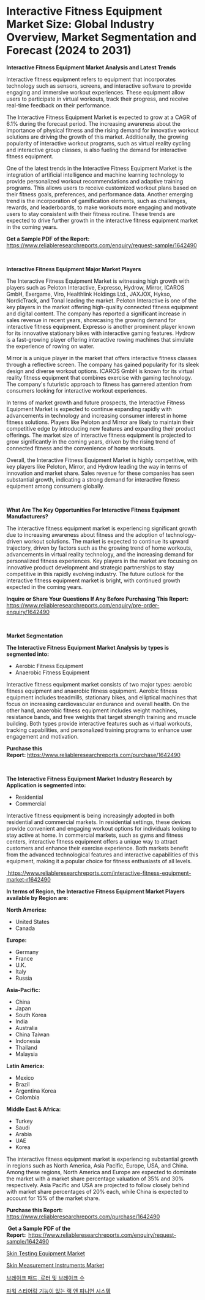 <p><h1>Interactive Fitness Equipment Market Size: Global Industry Overview, Market Segmentation and Forecast (2024 to 2031)</h1></p><p><strong>Interactive Fitness Equipment Market Analysis and Latest Trends</strong></p>
<p><p>Interactive fitness equipment refers to equipment that incorporates technology such as sensors, screens, and interactive software to provide engaging and immersive workout experiences. These equipment allow users to participate in virtual workouts, track their progress, and receive real-time feedback on their performance.</p><p>The Interactive Fitness Equipment Market is expected to grow at a CAGR of 6.1% during the forecast period. The increasing awareness about the importance of physical fitness and the rising demand for innovative workout solutions are driving the growth of this market. Additionally, the growing popularity of interactive workout programs, such as virtual reality cycling and interactive group classes, is also fueling the demand for interactive fitness equipment.</p><p>One of the latest trends in the Interactive Fitness Equipment Market is the integration of artificial intelligence and machine learning technology to provide personalized workout recommendations and adaptive training programs. This allows users to receive customized workout plans based on their fitness goals, preferences, and performance data. Another emerging trend is the incorporation of gamification elements, such as challenges, rewards, and leaderboards, to make workouts more engaging and motivate users to stay consistent with their fitness routine. These trends are expected to drive further growth in the interactive fitness equipment market in the coming years.</p></p>
<p><strong>Get a Sample PDF of the Report:&nbsp;</strong> <a href="https://www.reliableresearchreports.com/enquiry/request-sample/1642490">https://www.reliableresearchreports.com/enquiry/request-sample/1642490</a></p>
<p>&nbsp;</p>
<p><strong>Interactive Fitness Equipment Major Market Players</strong></p>
<p><p>The Interactive Fitness Equipment Market is witnessing high growth with players such as Peloton Interactive, Expresso, Hydrow, Mirror, ICAROS GmbH, Exergame, Viro, Healthlink Holdings Ltd., JAXJOX, Hykso, NordicTrack, and Tonal leading the market. Peloton Interactive is one of the key players in the market offering high-quality connected fitness equipment and digital content. The company has reported a significant increase in sales revenue in recent years, showcasing the growing demand for interactive fitness equipment. Expresso is another prominent player known for its innovative stationary bikes with interactive gaming features. Hydrow is a fast-growing player offering interactive rowing machines that simulate the experience of rowing on water.</p><p>Mirror is a unique player in the market that offers interactive fitness classes through a reflective screen. The company has gained popularity for its sleek design and diverse workout options. ICAROS GmbH is known for its virtual reality fitness equipment that combines exercise with gaming technology. The company's futuristic approach to fitness has garnered attention from consumers looking for interactive workout experiences.</p><p>In terms of market growth and future prospects, the Interactive Fitness Equipment Market is expected to continue expanding rapidly with advancements in technology and increasing consumer interest in home fitness solutions. Players like Peloton and Mirror are likely to maintain their competitive edge by introducing new features and expanding their product offerings. The market size of interactive fitness equipment is projected to grow significantly in the coming years, driven by the rising trend of connected fitness and the convenience of home workouts.</p><p>Overall, the Interactive Fitness Equipment Market is highly competitive, with key players like Peloton, Mirror, and Hydrow leading the way in terms of innovation and market share. Sales revenue for these companies has seen substantial growth, indicating a strong demand for interactive fitness equipment among consumers globally.</p></p>
<p>&nbsp;</p>
<p><strong>What Are The Key Opportunities For Interactive Fitness Equipment Manufacturers?</strong></p>
<p><p>The interactive fitness equipment market is experiencing significant growth due to increasing awareness about fitness and the adoption of technology-driven workout solutions. The market is expected to continue its upward trajectory, driven by factors such as the growing trend of home workouts, advancements in virtual reality technology, and the increasing demand for personalized fitness experiences. Key players in the market are focusing on innovative product development and strategic partnerships to stay competitive in this rapidly evolving industry. The future outlook for the interactive fitness equipment market is bright, with continued growth expected in the coming years.</p></p>
<p><strong>Inquire or Share Your Questions If Any Before Purchasing This Report:</strong> <a href="https://www.reliableresearchreports.com/enquiry/pre-order-enquiry/1642490">https://www.reliableresearchreports.com/enquiry/pre-order-enquiry/1642490</a></p>
<p>&nbsp;</p>
<p><strong>Market Segmentation</strong></p>
<p><strong>The Interactive Fitness Equipment Market Analysis by types is segmented into:</strong></p>
<p><ul><li>Aerobic Fitness Equipment</li><li>Anaerobic Fitness Equipment</li></ul></p>
<p><p>Interactive fitness equipment market consists of two major types: aerobic fitness equipment and anaerobic fitness equipment. Aerobic fitness equipment includes treadmills, stationary bikes, and elliptical machines that focus on increasing cardiovascular endurance and overall health. On the other hand, anaerobic fitness equipment includes weight machines, resistance bands, and free weights that target strength training and muscle building. Both types provide interactive features such as virtual workouts, tracking capabilities, and personalized training programs to enhance user engagement and motivation.</p></p>
<p><strong>Purchase this Report:&nbsp;</strong><a href="https://www.reliableresearchreports.com/purchase/1642490">https://www.reliableresearchreports.com/purchase/1642490</a></p>
<p>&nbsp;</p>
<p><strong>The Interactive Fitness Equipment Market Industry Research by Application is segmented into:</strong></p>
<p><ul><li>Residential</li><li>Commercial</li></ul></p>
<p><p>Interactive fitness equipment is being increasingly adopted in both residential and commercial markets. In residential settings, these devices provide convenient and engaging workout options for individuals looking to stay active at home. In commercial markets, such as gyms and fitness centers, interactive fitness equipment offers a unique way to attract customers and enhance their exercise experience. Both markets benefit from the advanced technological features and interactive capabilities of this equipment, making it a popular choice for fitness enthusiasts of all levels.</p></p>
<p><a href="https://www.reliableresearchreports.com/interactive-fitness-equipment-market-r1642490">&nbsp;https://www.reliableresearchreports.com/interactive-fitness-equipment-market-r1642490</a></p>
<p><strong>In terms of Region, the Interactive Fitness Equipment Market Players available by Region are:</strong></p>
<p>
    <p> <strong> North America: </strong>
        <ul>
            <li>United States</li>
            <li>Canada</li>
        </ul>
        </p> 
    <p> <strong> Europe: </strong>
        <ul>
            <li>Germany</li>
            <li>France</li>
            <li>U.K.</li>
            <li>Italy</li>
            <li>Russia</li>
        </ul>
        </p> 
    <p> <strong> Asia-Pacific: </strong>
        <ul>
            <li>China</li>
            <li>Japan</li>
            <li>South Korea</li>
            <li>India</li>
            <li>Australia</li>
            <li>China Taiwan</li>
            <li>Indonesia</li>
            <li>Thailand</li>
            <li>Malaysia</li>
        </ul>
        </p> 
    <p> <strong> Latin America: </strong>
        <ul>
            <li>Mexico</li>
            <li>Brazil</li>
            <li>Argentina Korea</li>
            <li>Colombia</li>
        </ul>
        </p> 
    <p> <strong> Middle East & Africa: </strong>
        <ul>
            <li>Turkey</li>
            <li>Saudi</li>
            <li>Arabia</li>
            <li>UAE</li>
            <li>Korea</li>
        </ul>
    </p>
    </p>
<p><p>The interactive fitness equipment market is experiencing substantial growth in regions such as North America, Asia Pacific, Europe, USA, and China. Among these regions, North America and Europe are expected to dominate the market with a market share percentage valuation of 35% and 30% respectively. Asia Pacific and USA are projected to follow closely behind with market share percentages of 20% each, while China is expected to account for 15% of the market share.</p></p>
<p><strong>Purchase this Report: </strong><a href="https://www.reliableresearchreports.com/purchase/1642490">https://www.reliableresearchreports.com/purchase/1642490</a></p>
<p>&nbsp;<strong>Get a Sample PDF of the Report:&nbsp;&nbsp;</strong><a href="https://www.reliableresearchreports.com/enquiry/request-sample/1642490">https://www.reliableresearchreports.com/enquiry/request-sample/1642490</a></p>
<p><strong></strong></p>
<p><p><a href="https://github.com/vregtldg37/Market-Research-Report-List-1/blob/main/skin-testing-equipment-market.md">Skin Testing Equipment Market</a></p><p><a href="https://github.com/syaifulanwaramsyori/Market-Research-Report-List-1/blob/main/skin-measurement-instruments-market.md">Skin Measurement Instruments Market</a></p><p><a href="https://github.com/nicholasellison0076890/Market-Research-Report-List-1/blob/main/3378220172394.md">브레이크 패드, 로터 및 브레이크 슈</a></p><p><a href="https://github.com/mpodehpw07370073/Market-Research-Report-List-2/blob/main/6800696172395.md">파워 스티어링 기능이 있는 랙 앤 피니언 시스템</a></p></p>